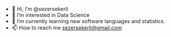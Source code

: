 - 👋 Hi, I’m @sezersekerli
- 👀 I’m interested in Data Science
- 🌱 I’m currently learning new software languages and statistics.
- 📫 How to reach me sezersekerli@gmail.com
